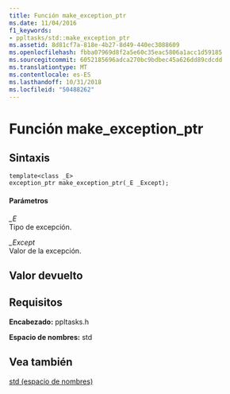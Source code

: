 ```yaml
---
title: Función make_exception_ptr
ms.date: 11/04/2016
f1_keywords:
- ppltasks/std::make_exception_ptr
ms.assetid: 8d81cf7a-818e-4b27-8d49-440ec3088609
ms.openlocfilehash: fbba07969d8f2a5e60c35eac5806a1acc1d59185
ms.sourcegitcommit: 6052185696adca270bc9bdbec45a626dd89cdcdd
ms.translationtype: MT
ms.contentlocale: es-ES
ms.lasthandoff: 10/31/2018
ms.locfileid: "50488262"
---
```

# <a name="makeexceptionptr-function"></a>Función make_exception_ptr

## <a name="syntax"></a>Sintaxis

```
template<class _E>
exception_ptr make_exception_ptr(_E _Except);
```

#### <a name="parameters"></a>Parámetros

*_E*<br/>
Tipo de excepción.

*_Except*<br/>
Valor de la excepción.

## <a name="return-value"></a>Valor devuelto

## <a name="requirements"></a>Requisitos

**Encabezado:** ppltasks.h

**Espacio de nombres:** std

## <a name="see-also"></a>Vea también

[std (espacio de nombres)](std-namespace.md)
